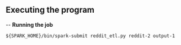 ## Executing the program

-- **Running the job**

```
${SPARK_HOME}/bin/spark-submit reddit_etl.py reddit-2 output-1
```
